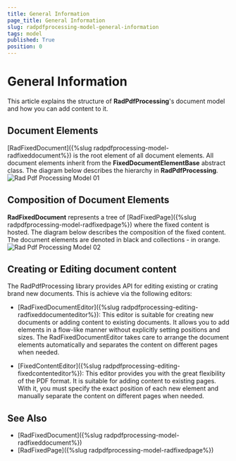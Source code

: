 ```yaml
---
title: General Information
page_title: General Information
slug: radpdfprocessing-model-general-information
tags: model
published: True
position: 0
---
```


# General Information

This article explains the structure of __RadPdfProcessing__'s document model and how you can add content to it.

## Document Elements

[RadFixedDocument]({%slug radpdfprocessing-model-radfixeddocument%}) is the root element of all document elements. All document elements inherit from the __FixedDocumentElementBase__ abstract class. The diagram below describes the hierarchy in __RadPdfProcessing__.
        ![Rad Pdf Processing Model 01](images/RadPdfProcessing_Model_01.png)

## Composition of Document Elements

__RadFixedDocument__ represents a tree of [RadFixedPage]({%slug radpdfprocessing-model-radfixedpage%}) where the fixed content is hosted. The diagram below describes the composition of the fixed content. The document elements are denoted in black and collections - in orange.
        ![Rad Pdf Processing Model 02](images/RadPdfProcessing_Model_02.png)

## Creating or Editing document content 

The RadPdfProcessing library provides API for editing existing or crating brand new documents. This is achieve via the following editors: 
* [RadFixedDocumentEditor]({%slug radpdfprocessing-editing-radfixeddocumenteditor%}): This editor is suitable for creating new documents or adding content to existing documents. It allows you to add elements in a flow-like manner without explicitly setting positions and sizes. The RadFixedDocumentEditor takes care to arrange the document elements automatically and separates the content on different pages when needed.


* [FixedContentEditor]({%slug radpdfprocessing-editing-fixedcontenteditor%}): This editor provides you with the great flexibility of the PDF format. It is suitable for adding content to existing pages. With it, you must specify the exact position of each new element and manually separate the content on different pages when needed.

## See Also

 * [RadFixedDocument]({%slug radpdfprocessing-model-radfixeddocument%})
 * [RadFixedPage]({%slug radpdfprocessing-model-radfixedpage%})
